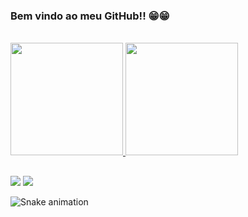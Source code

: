 ### Bem vindo ao meu GitHub!! 😁😁

<br/>


<div>
  <a href="https://linktr.ee/leonardolopez_">
  <img height="180em" src="https://github-readme-stats.vercel.app/api?username=leonardolopez199&show_icons=true&theme=calm&include_all_commits=true&count_private=true"/>
  <img height="180em" src="https://github-readme-stats.vercel.app/api/top-langs/?username=leonardolopez199&layout=compact&langs_count=16&theme=calm"/>
</div>

##
  
  <div>
     <a href="https://www.linkedin.com/in/leonardo-m-m-lopez/" target="_blank"><img src="https://img.shields.io/badge/LinkedIn-0E76A8?style=for-the-badge&logo=linkedin&logoColor=white" target="_blank"></a>
  <a href="https://gitlab.com/leonardolopez_" target="_blank"><img src="https://img.shields.io/badge/-GitLab-000B5C?style=for-the-badge&logo=gitlab&logoColor=white" target="_blank"></a>
  </div>
  
  ![Snake animation](https://github.com/leonardolopez199/leonardolopez199/blob/output/github-contribution-grid-snake.svg)

  
